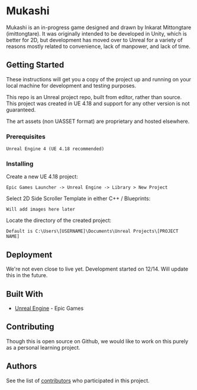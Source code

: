 # Mukashi

Mukashi is an in-progress game designed and drawn by Inkarat Mittongtare (imittongtare). It was originally intended to be developed in Unity, which is better for 2D, but development has moved over to Unreal for a variety of reasons mostly related to convenience, lack of manpower, and lack of time. 

## Getting Started

These instructions will get you a copy of the project up and running on your local machine for development and testing purposes.

This repo is an Unreal project repo, built from editor, rather than source. This project was created in UE 4.18 and support for any other version is not guaranteed.

The art assets (non UASSET format) are proprietary and hosted elsewhere. 

### Prerequisites

```
Unreal Engine 4 (UE 4.18 recommended)
```

### Installing

Create a new UE 4.18 project:

```
Epic Games Launcher -> Unreal Engine -> Library > New Project
```

Select 2D Side Scroller Template in either C++ / Blueprints:

```
Will add images here later
```

Locate the directory of the created project:

```
Default is C:\Users\[USERNAME]\Documents\Unreal Projects\[PROJECT NAME]
```

## Deployment

We're not even close to live yet. Development started on 12/14. Will update this in the future.

## Built With

* [Unreal Engine](https://www.unrealengine.com/) - Epic Games

## Contributing

Though this is open source on Github, we would like to work on this purely as a personal learning project. 

## Authors

See the list of [contributors](https://github.com/jeffreykxiao/mukashi/contributors) who participated in this project.
